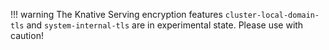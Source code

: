!!! warning
    The Knative Serving encryption features `cluster-local-domain-tls` and `system-internal-tls` are in experimental state.
    Please use with caution!
